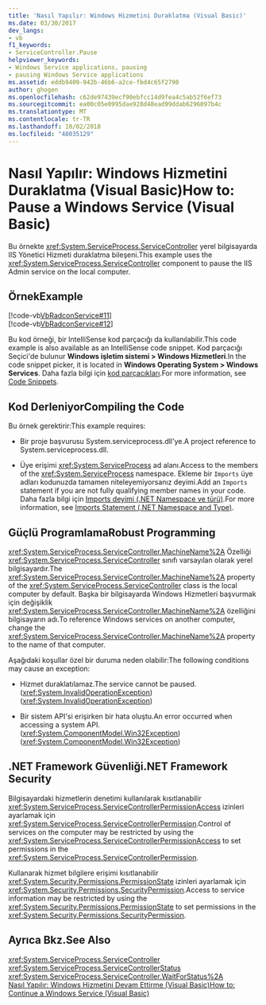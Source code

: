 ```yaml
---
title: 'Nasıl Yapılır: Windows Hizmetini Duraklatma (Visual Basic)'
ms.date: 03/30/2017
dev_langs:
- vb
f1_keywords:
- ServiceController.Pause
helpviewer_keywords:
- Windows Service applications, pausing
- pausing Windows Service applications
ms.assetid: eddb9409-942b-46b6-a2ce-fbd4c65f2790
author: ghogen
ms.openlocfilehash: c62de97439ecf90ebfcc14d9fea4c5ab52f6ef73
ms.sourcegitcommit: ea00c05e0995dae928d48ead99ddab6296097b4c
ms.translationtype: MT
ms.contentlocale: tr-TR
ms.lasthandoff: 10/02/2018
ms.locfileid: "48035129"
---
```

# <a name="how-to-pause-a-windows-service-visual-basic"></a><span data-ttu-id="c358b-102">Nasıl Yapılır: Windows Hizmetini Duraklatma (Visual Basic)</span><span class="sxs-lookup"><span data-stu-id="c358b-102">How to: Pause a Windows Service (Visual Basic)</span></span>
<span data-ttu-id="c358b-103">Bu örnekte <xref:System.ServiceProcess.ServiceController> yerel bilgisayarda IIS Yönetici Hizmeti duraklatma bileşeni.</span><span class="sxs-lookup"><span data-stu-id="c358b-103">This example uses the <xref:System.ServiceProcess.ServiceController> component to pause the IIS Admin service on the local computer.</span></span>  
  
## <a name="example"></a><span data-ttu-id="c358b-104">Örnek</span><span class="sxs-lookup"><span data-stu-id="c358b-104">Example</span></span>  
 [!code-vb[VbRadconService#11](../../../samples/snippets/visualbasic/VS_Snippets_VBCSharp/VbRadconService/VB/MyNewService.vb#11)]  
[!code-vb[VbRadconService#12](../../../samples/snippets/visualbasic/VS_Snippets_VBCSharp/VbRadconService/VB/MyNewService.vb#12)]  
  
 <span data-ttu-id="c358b-105">Bu kod örneği, bir IntelliSense kod parçacığı da kullanılabilir.</span><span class="sxs-lookup"><span data-stu-id="c358b-105">This code example is also available as an IntelliSense code snippet.</span></span> <span data-ttu-id="c358b-106">Kod parçacığı Seçici'de bulunur **Windows işletim sistemi > Windows Hizmetleri**.</span><span class="sxs-lookup"><span data-stu-id="c358b-106">In the code snippet picker, it is located in **Windows Operating System > Windows Services**.</span></span> <span data-ttu-id="c358b-107">Daha fazla bilgi için [kod parçacıkları](/visualstudio/ide/code-snippets).</span><span class="sxs-lookup"><span data-stu-id="c358b-107">For more information, see [Code Snippets](/visualstudio/ide/code-snippets).</span></span>  
  
## <a name="compiling-the-code"></a><span data-ttu-id="c358b-108">Kod Derleniyor</span><span class="sxs-lookup"><span data-stu-id="c358b-108">Compiling the Code</span></span>  
 <span data-ttu-id="c358b-109">Bu örnek gerektirir:</span><span class="sxs-lookup"><span data-stu-id="c358b-109">This example requires:</span></span>  
  
-   <span data-ttu-id="c358b-110">Bir proje başvurusu System.serviceprocess.dll'ye.</span><span class="sxs-lookup"><span data-stu-id="c358b-110">A project reference to System.serviceprocess.dll.</span></span>  
  
-   <span data-ttu-id="c358b-111">Üye erişimi <xref:System.ServiceProcess> ad alanı.</span><span class="sxs-lookup"><span data-stu-id="c358b-111">Access to the members of the <xref:System.ServiceProcess> namespace.</span></span> <span data-ttu-id="c358b-112">Ekleme bir `Imports` üye adları kodunuzda tamamen niteleyemiyorsanız deyimi.</span><span class="sxs-lookup"><span data-stu-id="c358b-112">Add an `Imports` statement if you are not fully qualifying member names in your code.</span></span> <span data-ttu-id="c358b-113">Daha fazla bilgi için [Imports deyimi (.NET Namespace ve türü)](~/docs/visual-basic/language-reference/statements/imports-statement-net-namespace-and-type.md).</span><span class="sxs-lookup"><span data-stu-id="c358b-113">For more information, see [Imports Statement (.NET Namespace and Type)](~/docs/visual-basic/language-reference/statements/imports-statement-net-namespace-and-type.md).</span></span>  
  
## <a name="robust-programming"></a><span data-ttu-id="c358b-114">Güçlü Programlama</span><span class="sxs-lookup"><span data-stu-id="c358b-114">Robust Programming</span></span>  
 <span data-ttu-id="c358b-115"><xref:System.ServiceProcess.ServiceController.MachineName%2A> Özelliği <xref:System.ServiceProcess.ServiceController> sınıfı varsayılan olarak yerel bilgisayardır.</span><span class="sxs-lookup"><span data-stu-id="c358b-115">The <xref:System.ServiceProcess.ServiceController.MachineName%2A> property of the <xref:System.ServiceProcess.ServiceController> class is the local computer by default.</span></span> <span data-ttu-id="c358b-116">Başka bir bilgisayarda Windows Hizmetleri başvurmak için değişiklik <xref:System.ServiceProcess.ServiceController.MachineName%2A> özelliğini bilgisayarın adı.</span><span class="sxs-lookup"><span data-stu-id="c358b-116">To reference Windows services on another computer, change the <xref:System.ServiceProcess.ServiceController.MachineName%2A> property to the name of that computer.</span></span>  
  
 <span data-ttu-id="c358b-117">Aşağıdaki koşullar özel bir duruma neden olabilir:</span><span class="sxs-lookup"><span data-stu-id="c358b-117">The following conditions may cause an exception:</span></span>  
  
-   <span data-ttu-id="c358b-118">Hizmet duraklatılamaz.</span><span class="sxs-lookup"><span data-stu-id="c358b-118">The service cannot be paused.</span></span> <span data-ttu-id="c358b-119">(<xref:System.InvalidOperationException>)</span><span class="sxs-lookup"><span data-stu-id="c358b-119">(<xref:System.InvalidOperationException>)</span></span>  
  
-   <span data-ttu-id="c358b-120">Bir sistem API'si erişirken bir hata oluştu.</span><span class="sxs-lookup"><span data-stu-id="c358b-120">An error occurred when accessing a system API.</span></span> <span data-ttu-id="c358b-121">(<xref:System.ComponentModel.Win32Exception>)</span><span class="sxs-lookup"><span data-stu-id="c358b-121">(<xref:System.ComponentModel.Win32Exception>)</span></span>  
  
## <a name="net-framework-security"></a><span data-ttu-id="c358b-122">.NET Framework Güvenliği</span><span class="sxs-lookup"><span data-stu-id="c358b-122">.NET Framework Security</span></span>  
 <span data-ttu-id="c358b-123">Bilgisayardaki hizmetlerin denetimi kullanılarak kısıtlanabilir <xref:System.ServiceProcess.ServiceControllerPermissionAccess> izinleri ayarlamak için <xref:System.ServiceProcess.ServiceControllerPermission>.</span><span class="sxs-lookup"><span data-stu-id="c358b-123">Control of services on the computer may be restricted by using the <xref:System.ServiceProcess.ServiceControllerPermissionAccess> to set permissions in the <xref:System.ServiceProcess.ServiceControllerPermission>.</span></span>  
  
 <span data-ttu-id="c358b-124">Kullanarak hizmet bilgilere erişimi kısıtlanabilir <xref:System.Security.Permissions.PermissionState> izinleri ayarlamak için <xref:System.Security.Permissions.SecurityPermission>.</span><span class="sxs-lookup"><span data-stu-id="c358b-124">Access to service information may be restricted by using the <xref:System.Security.Permissions.PermissionState> to set permissions in the <xref:System.Security.Permissions.SecurityPermission>.</span></span>  
  
## <a name="see-also"></a><span data-ttu-id="c358b-125">Ayrıca Bkz.</span><span class="sxs-lookup"><span data-stu-id="c358b-125">See Also</span></span>  
 <xref:System.ServiceProcess.ServiceController>  
 <xref:System.ServiceProcess.ServiceControllerStatus>  
 <xref:System.ServiceProcess.ServiceController.WaitForStatus%2A>  
 [<span data-ttu-id="c358b-126">Nasıl Yapılır: Windows Hizmetini Devam Ettirme (Visual Basic)</span><span class="sxs-lookup"><span data-stu-id="c358b-126">How to: Continue a Windows Service (Visual Basic)</span></span>](../../../docs/framework/windows-services/how-to-continue-a-windows-service-visual-basic.md)
